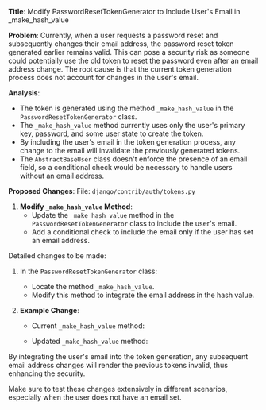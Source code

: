 **Title**: Modify PasswordResetTokenGenerator to Include User's Email in _make_hash_value

**Problem**: 
Currently, when a user requests a password reset and subsequently changes their email address, the password reset token generated earlier remains valid. This can pose a security risk as someone could potentially use the old token to reset the password even after an email address change. The root cause is that the current token generation process does not account for changes in the user's email.

**Analysis**:
- The token is generated using the method `_make_hash_value` in the `PasswordResetTokenGenerator` class.
- The `_make_hash_value` method currently uses only the user's primary key, password, and some user state to create the token.
- By including the user's email in the token generation process, any change to the email will invalidate the previously generated tokens.
- The `AbstractBaseUser` class doesn't enforce the presence of an email field, so a conditional check would be necessary to handle users without an email address.

**Proposed Changes**:
File: `django/contrib/auth/tokens.py`

1. **Modify `_make_hash_value` Method**:
   - Update the `_make_hash_value` method in the `PasswordResetTokenGenerator` class to include the user's email.
   - Add a conditional check to include the email only if the user has set an email address.

Detailed changes to be made:
1. In the `PasswordResetTokenGenerator` class:
   - Locate the method `_make_hash_value`.
   - Modify this method to integrate the email address in the hash value.

2. **Example Change**:
   - Current `_make_hash_value` method:
     
   - Updated `_make_hash_value` method:
     

By integrating the user's email into the token generation, any subsequent email address changes will render the previous tokens invalid, thus enhancing the security.

Make sure to test these changes extensively in different scenarios, especially when the user does not have an email set.
